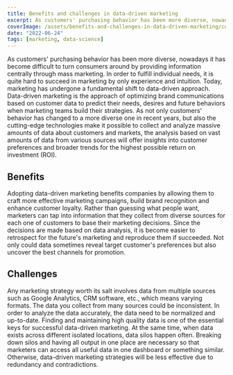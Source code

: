 ```yaml
---
title: Benefits and challenges in data-driven marketing
excerpt: As customers' purchasing behavior has been more diverse, nowadays it has become difficult to turn consumers around by providing information centrally through mass marketing. In order to fulfill individual needs, it is quite hard to succeed in marketing by only experience and intuition.
coverImage: /assets/benefits-and-challenges-in-data-driven-marketing/cover.webp
date: "2022-06-24"
tags: [marketing, data-science]
---
```


As customers' purchasing behavior has been more diverse, nowadays it has become difficult to turn consumers around by providing information centrally through mass marketing. In order to fulfill individual needs, it is quite hard to succeed in marketing by only experience and intuition. Today, marketing has undergone a fundamental shift to data-driven approach. Data-driven marketing is the approach of optimizing brand communications based on customer data to predict their needs, desires and future behaviors when marketing teams build their strategies. As not only customers' behavior has changed to a more diverse one in recent years, but also the cutting-edge technologies make it possible to collect and analyze massive amounts of data about customers and markets, the analysis based on vast amounts of data from various sources will offer insights into customer preferences and broader trends for the highest possible return on investment (ROI).

## Benefits

Adopting data-driven marketing benefits companies by allowing them to craft more effective marketing campaigns, build brand recognition and enhance customer loyalty. Rather than guessing what people want, marketers can tap into information that they collect from diverse sources for each one of customers to base their marketing decisions. Since the decisions are made based on data analysis, it is become easier to retrospect for the future's marketing and reproduce them if succeeded. Not only could data sometimes reveal target customer's preferences but also uncover the best channels for promotion.

## Challenges

Any marketing strategy worth its salt involves data from multiple sources such as Google Analytics, CRM software, etc., which means varying formats. The data you collect from many sources could be inconsistent. In order to analyze the data accurately, the data need to be normalized and up-to-date. Finding and maintaining high quality data is one of the essential keys for successful data-driven marketing. At the same time, when data exists across different isolated locations, data silos happen often. Breaking down silos and having all output in one place are necessary so that marketers can access all useful data in one dashboard or something similar. Otherwise, data-driven marketing strategies will be less effective due to redundancy and contradictions.

